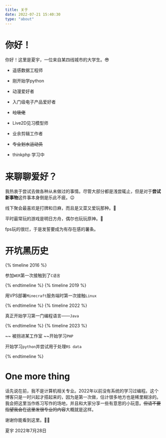 ```yaml
---
title: 关于
date: 2022-07-21 15:40:30
type: "about" 
---
```

 # 你好！

 你好！这里是夏宇，一位来自某四线城市的大学生。😎

- 遥感数据工程师

- 刚开始学python

- 动漫爱好者

- 入门级电子产品爱好者 

- ~~垃圾佬~~

- Live2D见习模型师

- 业余剪辑工作者

- ~~专业划水运动员~~

- thinkphp 学习中


# 来聊聊爱好？

我热衷于尝试去做各种从未做过的事情。尽管大部分都是浅尝辄止，但是对于**尝试新事物**这件事本身倒是乐此不疲。😉

线下聚会最喜欢是打牌和日麻，而且是又菜又爱玩那种。🤣

平时最常玩的游戏是明日方舟，偶尔也玩玩原神。🤗

fps玩的很烂，于是发誓要成为有存在感的薯条。

# 开坑黑历史
{% timeline 2016 %}
<!-- timeline 9月 -->
参加`WER`第一次接触到了`C语言`
<!-- endtimeline -->
{% endtimeline %}
{% timeline 2019 %}
<!-- timeline 11月 -->
用VPS部署`Minecraft`服务端时第一次接触`Linux`
<!-- endtimeline -->
{% endtimeline %}
{% timeline 2022 %}
<!-- timeline 4月 -->
真正开始学习第一门编程语言——`Java`
<!-- endtimeline -->
{% endtimeline %}
{% timeline 2023 %}
<!-- timeline 3月 -->
~~ 被拐进某工作室 ~~开始学习`PHP`
<!-- timeline 6月 -->
开始学习`python`并尝试用于处理`RS data`
<!-- endtimeline -->
{% endtimeline %}


# One more thing
话先说在前，我不是计算机相关专业。2022年以前没有系统的学习过编程。这个博客只是一时兴起才搭起来的，因为是第一次做，估计很多地方也是稀里糊涂的。我会把这里当作练习写作的场地，并且和大家分享一些有意思的小玩意。~~但请不要指望我会在这里发很专业的内容~~大概就是这样。

谢谢你能看到这里。🥳🥳

夏宇
2022年7月28日